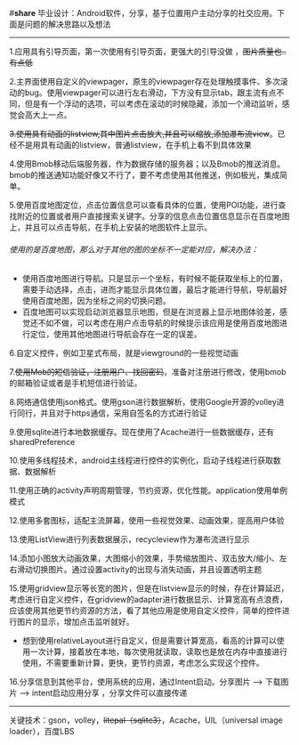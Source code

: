 #**share**
毕业设计：Android软件，分享，基于位置用户主动分享的社交应用。下面是问题的解决思路以及想法

_ _ _

1.应用具有引导页面，第一次使用有引导页面，更强大的引导没做 ，~~图片质量也..有点低~~

2.主界面使用自定义的viewpager，原生的viewpager存在处理触摸事件、多次滚动的bug。使用viewpager可以进行左右滑动，下方没有显示tab，跟主流有点不同，但是有一个浮动的选项，可以考虑在滚动的时候隐藏，添加一个滑动监听，感觉会高大上一点。

~~3.使用具有动画的listview,其中图片点击放大,并且可以缩放,添加瀑布流view~~。已经不是用具有动画的listview，普通listview，在手机上看不到具体效果

4.使用Bmob移动后端服务器，作为数据存储的服务器；以及Bmob的推送消息。bmob的推送通知功能好像又不行了，要不考虑使用其他推送，例如极光，集成简单。

5.使用百度地图定位，点击位置信息可以查看具体的位置，使用POI功能，进行查找附近的位置或者用户直接搜索关键字。分享的信息点击位置信息显示在百度地图上，并且可以点击导航，在手机上安装的地图软件上显示。

###### 使用的是百度地图，那么对于其他的图的坐标不一定能对应，解决办法：
- 	使用百度地图进行导航。只是显示一个坐标，有时候不能获取坐标上的位置，需要手动选择，点击，进而才能显示具体位置，最后才能进行导航，导航最好使用百度地图，因为坐标之间的切换问题。
-   百度地图可以实现启动浏览器显示地图，但是在浏览器上显示地图体验差，感觉还不如不做，可以考虑在用户点击导航的时候提示该应用是使用百度地图进行定位，使用其他地图进行导航会存在一定的误差。

6.自定义控件，例如卫星式布局，就是viewground的一些视觉动画

7.~~使用Mob的短信验证，注册用户、找回密码~~，准备对注册进行修改，使用bmob的邮箱验证或者是手机短信进行验证。

8.网络通信使用json格式。使用gson进行数据解析，使用Google开源的volley进行同行，并且对于https通信，采用自签名的方式进行验证

9.使用sqlite进行本地数据缓存。现在使用了Acache进行一些数据缓存，还有sharedPreference

10.使用多线程技术，android主线程进行控件的实例化，启动子线程进行获取数据、数据解析

11.使用正确的activity声明周期管理，节约资源，优化性能。application使用单例模式

12.使用多套图标，适配主流屏幕，使用一些视觉效果、动画效果，提高用户体验

13.使用ListView进行列表数据展示，recycleview作为瀑布流进行显示

14.添加小图放大动画效果，大图缩小的效果，手势缩放图片、双击放大/缩小、左右滑动切换图片。通过设置activity的出现与消失动画，并且设置透明主题

15.使用gridview显示等长宽的图片，但是在listview显示的时候，存在计算延迟，考虑进行自定义控件，在gridview的adapter进行数据显示、计算宽高有点浪费，应该使用其他更节约资源的方法，看了其他应用是使用自定义控件，简单的控件进行图片的显示，增加点击监听就好。
-	想到使用relativeLayout进行自定义，但是需要计算宽高，看高的计算可以使用一次计算，接着放在本地，每次使用就读取，读取也是放在内存中直接进行使用，不需要重新计算，更快，更节约资源，考虑怎么实现这个控件。

16.分享信息到其他平台，使用系统的应用，通过Intent启动。分享图片 --> 下载图片 --> intent启动应用分享 ，分享文件可以直接传递
_ _ _

关键技术：gson，volley，~~litepal（sqlite3）~~，Acache，UIL（universal image loader），百度LBS

